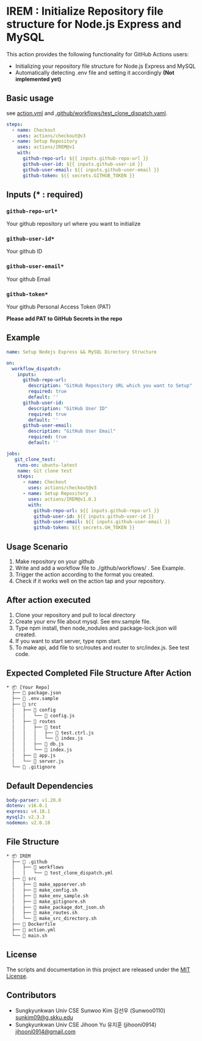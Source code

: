 # **IREM** : **I**nitialize **R**epository file structure for Node.js **E**xpress and **M**ySQL


This action provides the following functionality for GitHub Actions users:
- Initializing your repository file structure for Node.js Express and MySQL
- Automatically detecting .env file and setting it accordingly **(Not implemented yet)**

## Basic usage
see [action.yml](action.yml) and [.github/workflows/test_clone_dispatch.yaml](.github/workflows/test_clone_dispatch.yaml).


```yaml
steps:
  - name: Checkout
    uses: actions/checkout@v3
  - name: Setup Repository
    uses: actions/IREM@v1
    with:
      github-repo-url: ${{ inputs.github-repo-url }}
      github-user-id: ${{ inputs.github-user-id }}
      github-user-email: ${{ inputs.github-user-email }}
      github-token: ${{ secrets.GITHUB_TOKEN }}
```

## Inputs (* : required)
### `github-repo-url*`
Your github repository url where you want to initialize

### `github-user-id*` 
Your github ID

### `github-user-email*` 
Your github Email

### `github-token*`
Your github Personal Access Token (PAT)

**Please add PAT to GitHub Secrets in the repo**

## Example
```yaml
name: Setup Nodejs Express && MySQL Directory Structure

on:
  workflow_dispatch:
    inputs:
      github-repo-url:
        description: "GitHub Repository URL which you want to Setup"
        required: true
        default: ''
      github-user-id: 
        description: "GitHub User ID"
        required: true
        default: ''
      github-user-email:
        description: "GitHub User Email"
        required: true
        default: ''

jobs:
   git_clone_test:
    runs-on: ubuntu-latest
    name: Git clone test
    steps:
      - name: Checkout
        uses: actions/checkout@v3
      - name: Setup Repository
        uses: actions/IREM@v1.0.1
        with:
          github-repo-url: ${{ inputs.github-repo-url }}
          github-user-id: ${{ inputs.github-user-id }}
          github-user-email: ${{ inputs.github-user-email }}
          github-token: ${{ secrets.GH_TOKEN }}
```

## Usage Scenario
1. Make repository on your github
2. Write and add a workflow file to ./github/workflows/ . See Example.
3. Trigger the action according to the format you created.
4. Check if it works well on the action tap and your repository.

## After action executed
1. Clone your repository and pull to local directory
2. Create your env file about mysql. See env.sample file.
3. Type npm install, then node_nodules and package-lock.json will created.
4. If you want to start server, type npm start.
4. To make api, add file to src/routes and router to src/index.js. See test code.

## Expected Completed File Structure After Action
```bash
* 📦 [Your Repo]
  ├──  package.json
  ├──  .env.sample
  ├──  src
  │   ├──  config
  │   │   └──  config.js
  │   ├──  routes
  │   │   ├──  test
  │   │   │   ├──  test.ctrl.js
  │   │   │   └──  index.js
  │   │   ├──  db.js
  │   │   └──  index.js
  │   ├──  app.js
  │   └──  server.js
  └──  .gitignore
```

## Default Dependencies
```yaml
body-parser: v1.20.0
dotenv: v16.0.1
express: v4.18.1
mysql2: v2.3.3
nodemon: v2.0.18
```

## File Structure
```bash
* 📦 IREM
  ├──  .github
  │   ├──  workflows
  │   │   └──  test_clone_dispatch.yml
  ├──  src
  │   ├──  make_appserver.sh
  │   ├──  make_config.sh
  │   ├──  make_env_sample.sh
  │   ├──  make_gitignore.sh
  │   ├──  make_package_dot_json.sh
  │   ├──  make_routes.sh
  │   └──  make_src_directory.sh
  ├──  Dockerfile
  ├──  action.yml
  └──  main.sh
```

## License
The scripts and documentation in this project are released under the [MIT License](LICENSE).

## Contributors
- Sungkyunkwan Univ CSE Sunwoo Kim 김선우 (Sunwoo0110) sunkim09@g.skku.edu
- Sungkyunkwan Univ CSE Jihoon Yu 유지훈 (jihooni0914) jihooni0914@gmail.com
